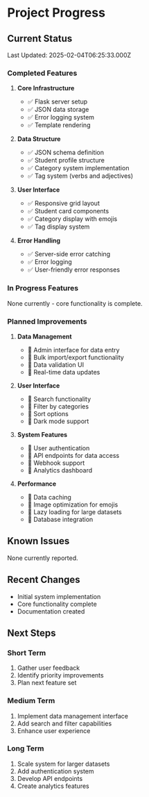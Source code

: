# Project Progress

## Current Status
Last Updated: 2025-02-04T06:25:33.000Z

### Completed Features

1. **Core Infrastructure**
   - ✅ Flask server setup
   - ✅ JSON data storage
   - ✅ Error logging system
   - ✅ Template rendering

2. **Data Structure**
   - ✅ JSON schema definition
   - ✅ Student profile structure
   - ✅ Category system implementation
   - ✅ Tag system (verbs and adjectives)

3. **User Interface**
   - ✅ Responsive grid layout
   - ✅ Student card components
   - ✅ Category display with emojis
   - ✅ Tag display system

4. **Error Handling**
   - ✅ Server-side error catching
   - ✅ Error logging
   - ✅ User-friendly error responses

### In Progress Features
None currently - core functionality is complete.

### Planned Improvements

1. **Data Management**
   - 🔲 Admin interface for data entry
   - 🔲 Bulk import/export functionality
   - 🔲 Data validation UI
   - 🔲 Real-time data updates

2. **User Interface**
   - 🔲 Search functionality
   - 🔲 Filter by categories
   - 🔲 Sort options
   - 🔲 Dark mode support

3. **System Features**
   - 🔲 User authentication
   - 🔲 API endpoints for data access
   - 🔲 Webhook support
   - 🔲 Analytics dashboard

4. **Performance**
   - 🔲 Data caching
   - 🔲 Image optimization for emojis
   - 🔲 Lazy loading for large datasets
   - 🔲 Database integration

## Known Issues
None currently reported.

## Recent Changes
- Initial system implementation
- Core functionality complete
- Documentation created

## Next Steps

### Short Term
1. Gather user feedback
2. Identify priority improvements
3. Plan next feature set

### Medium Term
1. Implement data management interface
2. Add search and filter capabilities
3. Enhance user experience

### Long Term
1. Scale system for larger datasets
2. Add authentication system
3. Develop API endpoints
4. Create analytics features
